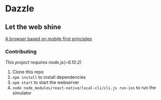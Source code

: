 # Dazzle

## Let the web shine

[A browser based on mobile first principles](https://dazzle.now.sh)

### Contributing

*This project requires node.js(~6.10.2)*

1. Clone this repo
2. `npm install` to install dependencies
3. `npm start` to start the webserver
4. `node node_modules/react-native/local-cli/cli.js run-ios` to run the simulator

